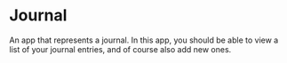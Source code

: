 # Journal

An app that represents a journal. 
In this app, you should be able to view a list of your journal entries, and of course also add new ones. 
